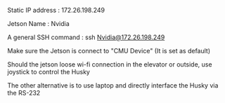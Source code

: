 Static IP address : 172.26.198.249

Jetson Name : Nvidia

A general SSH command : ssh Nvidia@172.26.198.249

Make sure the Jetson is connect to "CMU Device" (It is set as default)

Should the jetson loose wi-fi connection in the elevator or outside, use joystick to control the Husky

The other alternative is to use laptop and directly interface the Husky via the RS-232
